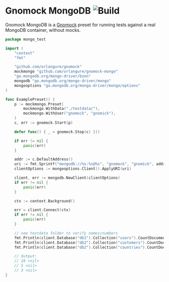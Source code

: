 # Gnomock MongoDB ![Build](https://github.com/orlangure/gnomock-mongo/workflows/Build/badge.svg?branch=master)

Gnomock MongoDB is a [Gnomock](https://github.com/orlangure/gnomock) preset for
running tests against a real MongoDB container, without mocks.

```go
package mongo_test

import (
	"context"
	"fmt"

	"github.com/orlangure/gnomock"
	mockmongo "github.com/orlangure/gnomock-mongo"
	"go.mongodb.org/mongo-driver/bson"
	mongodb "go.mongodb.org/mongo-driver/mongo"
	mongooptions "go.mongodb.org/mongo-driver/mongo/options"
)

func ExamplePreset() {
	p := mockmongo.Preset(
		mockmongo.WithData("./testdata/"),
		mockmongo.WithUser("gnomock", "gnomick"),
	)
	c, err := gnomock.Start(p)

	defer func() { _ = gnomock.Stop(c) }()

	if err != nil {
		panic(err)
	}

	addr := c.DefaultAddress()
	uri := fmt.Sprintf("mongodb://%s:%s@%s", "gnomock", "gnomick", addr)
	clientOptions := mongooptions.Client().ApplyURI(uri)

	client, err := mongodb.NewClient(clientOptions)
	if err != nil {
		panic(err)
	}

	ctx := context.Background()

	err = client.Connect(ctx)
	if err != nil {
		panic(err)
	}

	// see testdata folder to verify names/numbers
	fmt.Println(client.Database("db1").Collection("users").CountDocuments(ctx, bson.D{}))
	fmt.Println(client.Database("db2").Collection("customers").CountDocuments(ctx, bson.D{}))
	fmt.Println(client.Database("db2").Collection("countries").CountDocuments(ctx, bson.D{}))

	// Output:
	// 10 <nil>
	// 5 <nil>
	// 3 <nil>
}
```
